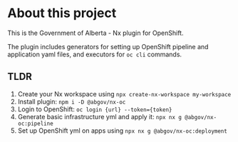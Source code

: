 # About this project
This is the Government of Alberta - Nx plugin for OpenShift.

The plugin includes generators for setting up OpenShift pipeline and application yaml files, and executors for `oc cli` commands.

## TLDR

1. Create your Nx workspace using `npx create-nx-workspace my-workspace`
2. Install plugin: `npm i -D @abgov/nx-oc`
3. Login to OpenShift: `oc login {url} --token={token}`
4. Generate basic infrastructure yml and apply it: `npx nx g @abgov/nx-oc:pipeline`
5. Set up OpenShift yml on apps using `npx nx g @abgov/nx-oc:deployment`

